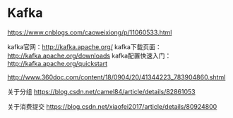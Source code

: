 # Kafka


https://www.cnblogs.com/caoweixiong/p/11060533.html


kafka官网：http://kafka.apache.org/
kafka下载页面：http://kafka.apache.org/downloads
kafka配置快速入门：http://kafka.apache.org/quickstart


http://www.360doc.com/content/18/0904/20/41344223_783904860.shtml


关于分组
https://blog.csdn.net/camel84/article/details/82861053

关于消费提交
https://blog.csdn.net/xiaofei2017/article/details/80924800
